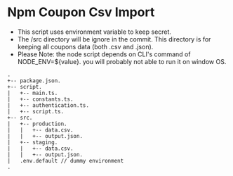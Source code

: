 # Npm Coupon Csv Import
- This script uses environment variable to keep secret. 
- The /src directory will be ignore in the commit. This directory is for keeping all coupons data (both .csv and .json).
- Please Note: the node script depends on CLI's command of NODE_ENV=${value}. you will probably not able to run it on window OS.  

```
.  
+-- package.json.  
+-- script.  
|   +-- main.ts.  
|   +-- constants.ts.        
|   +-- authentication.ts.   
|   +-- script.ts. 
+-- src. 
|   +-- production. 
|   |   +-- data.csv. 
|   |   +-- output.json. 
|   +-- staging. 
|   |   +-- data.csv. 
|   |   +-- output.json. 
|   .env.default // dummy environment
.  

```
